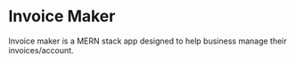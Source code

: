 # Invoice Maker

Invoice maker is a MERN stack app designed to help business manage their invoices/account.
